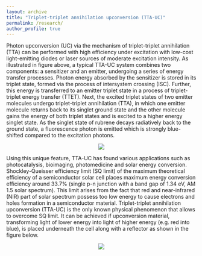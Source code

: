 ```yaml
---
layout: archive
title: "Triplet-triplet annihilation upconversion (TTA-UC)"
permalink: /research/
author_profile: true
---
```

Photon upconversion (UC) via the mechanism of triplet-triplet annihilation (TTA) can be performed with high efficiency under excitation with low-cost light-emitting diodes or laser sources of moderate excitation intensity. As illustrated in figure above, a typical TTA-UC system combines two components: a sensitizer and an emitter, undergoing a series of energy transfer processes. Photon energy absorbed by the sensitizer is stored in its triplet state, formed via the process of intersystem crossing (ISC). Further, this energy is transferred to an emitter triplet state in a process of triplet-triplet energy transfer (TTET). Next, the excited triplet states of two emitter molecules undergo triplet-triplet annihilation (TTA), in which one emitter molecule returns back to its singlet ground state and the other molecule gains the energy of both triplet states and is excited to a higher energy singlet state. As the singlet state of rubrene decays radiatively back to the ground state, a fluorescence photon is emitted which is strongly blue-shifted compared to the excitation photons.

<div style="text-align:center"><img src="https://mihafil.github.io/academic/images/research/tta-uc-general.jpg" /></div>

Using this unique feature, TTA-UC has found various applications such as photocatalysis, bioimaging, photomedicine and solar energy conversion. Shockley-Queisser efficiency limit (SQ limit) of the maximum theoretical efficiency of a semiconductor solar cell places maximum energy conversion efficiency around 33.7% (single p-n junction with a band gap of 1.34 eV, AM 1.5 solar spectrum).  This limit arises from the fact that red and near-infrared (NIR) part of solar spectrum possess too low energy to cause electrons and holes formation in a semiconductor material. Triplet-triplet annihilation upconversion (TTA-UC) is the only known physical phenomenon that allows to overcome SQ limit. It can be achieved if upconversion material, transforming light of lower energy into light of higher energy (e.g. red into blue), is placed underneath the cell along with a reflector as shown in the figure below.

<div style="text-align:center"><img src="https://mihafil.github.io/academic/images/research/solar-cell.jpg" /></div>
